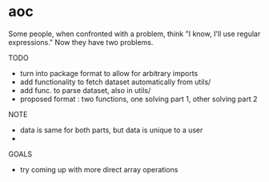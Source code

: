 # aoc

Some people, when confronted with a problem, think "I know, I'll use regular expressions." Now they have two problems.

TODO
- turn into package format to allow for arbitrary imports
- add functionality to fetch dataset automatically from utils/
- add func. to parse dataset, also in utils/
- proposed format : two functions, one solving part 1, other solving part 2

NOTE
- data is same for both parts, but data is unique to a user
- 

GOALS
- try coming up with more direct array operations
